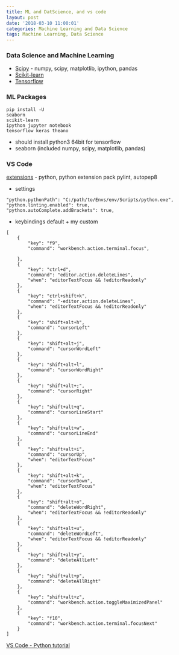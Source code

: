 ```yaml
---
title: ML and DatScience, and vs code
layout: post
date: '2018-03-10 11:00:01'
categories: Machine Learning and Data Science
tags: Machine Learning, Data Science
---
```


### Data Science and Machine Learning
* [Scipy](https://www.scipy.org/) - numpy, scipy, matplotlib, ipython, pandas
* [Scikit-learn](http://scikit-learn.org/stable/#)
* [Tensorflow](https://www.tensorflow.org/)

### ML Packages
```
pip install -U
seaborn
scikit-learn
ipython jupyter notebook
tensorflow keras theano
```
* should install python3 64bit for tensorflow
* seaborn (included numpy, scipy, matplotlib, pandas)

### VS Code
[extensions](https://marketplace.visualstudio.com/VSCode) -  python, python extension pack
pylint, autopep8

* settings
```
"python.pythonPath": "C:/path/to/Envs/env/Scripts/python.exe",
"python.linting.enabled": true,
"python.autoComplete.addBrackets": true,
```

* keybindings default + my custom
```
[
    {
        "key": "f9",
        "command": "workbench.action.terminal.focus",

    },
    {
        "key": "ctrl+d",
        "command": "editor.action.deleteLines",
        "when": "editorTextFocus && !editorReadonly"
    },
    {
        "key": "ctrl+shift+k",
        "command": "-editor.action.deleteLines",
        "when": "editorTextFocus && !editorReadonly"
    },
    {
        "key": "shift+alt+h",
        "command": "cursorLeft"
    },
    {
        "key": "shift+alt+j",
        "command": "cursorWordLeft"
    },
    {
        "key": "shift+alt+l",
        "command": "cursorWordRight"
    },
    {
        "key": "shift+alt+;",
        "command": "cursorRight"
    },
    {
        "key": "shift+alt+q",
        "command": "cursorLineStart"
    },
    {
        "key": "shift+alt+w",
        "command": "cursorLineEnd"
    },
    {
        "key": "shift+alt+i",
        "command": "cursorUp",
        "when": "editorTextFocus"
    },
    {
        "key": "shift+alt+k",
        "command": "cursorDown",
        "when": "editorTextFocus"
    },
    {
        "key": "shift+alt+o",
        "command": "deleteWordRight",
        "when": "editorTextFocus && !editorReadonly"
    },
    {
        "key": "shift+alt+u",
        "command": "deleteWordLeft",
        "when": "editorTextFocus && !editorReadonly"
    },
    {
        "key": "shift+alt+y",
        "command": "deleteAllLeft"
    },
    {
        "key": "shift+alt+p",
        "command": "deleteAllRight"
    },
    {
        "key": "shift+alt+z",
        "command": "workbench.action.toggleMaximizedPanel"
    },
    {
        "key": "f10",
        "command": "workbench.action.terminal.focusNext"
    }
]
```

[VS Code - Python tutorial](https://code.visualstudio.com/docs/python/python-tutorial)
